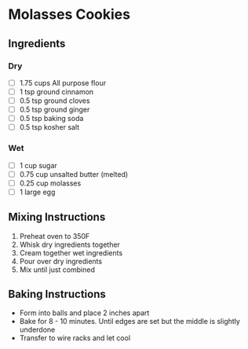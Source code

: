 # Molasses Cookies
## Ingredients
### Dry
- [ ] 1.75 cups All purpose flour
- [ ] 1 tsp ground cinnamon
- [ ] 0.5 tsp ground cloves
- [ ] 0.5 tsp ground ginger
- [ ] 0.5 tsp baking soda
- [ ] 0.5 tsp kosher salt

### Wet
- [ ] 1 cup sugar
- [ ] 0.75 cup unsalted butter (melted)
- [ ] 0.25 cup molasses
- [ ] 1 large egg

## Mixing Instructions
1. Preheat oven to 350F
2. Whisk dry ingredients together
3. Cream together wet ingredients
4. Pour over dry ingredients
5. Mix until just combined

## Baking Instructions
+ Form into balls and place 2 inches apart
+ Bake for 8 - 10 minutes. Until edges are set but the middle is slightly underdone
+ Transfer to wire racks and let cool
